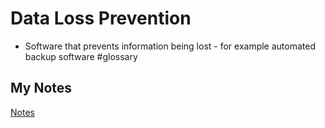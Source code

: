 # Data Loss Prevention
- Software that prevents information being lost - for example automated backup software #glossary
## My Notes
[Notes](mynotes/data-loss-prevention-notes.md)
